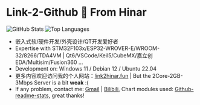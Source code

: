# Link-2-Github 👋 From Hinar
<img align="left" src="https://github-readme-stats.vercel.app/api?username=890mn&show_icons=true&theme=github_dark_dimmed&include_all_commits=true&hide_title=true&rank_icon=github" alt="GitHub Stats" />
<img src="https://github-readme-stats.vercel.app/api/top-langs/?username=890mn&theme=github_dark_dimmed&layout=compact" alt="Top Languages" />

- 嵌入式软/硬件开发/外壳设计/QT开发爱好者
- Expertise with STM32F103x/ESP32-WROVER-E/WROOM-32/8266/TDA4VM | Qt6/VSCode/Keil5/CubeMX/嘉立创EDA/Multisim/Fusion360 ...
- Development on: Windows 11 / Debian 12 / Ubuntu 22.04
- 更多内容欢迎访问我的个人网站：[link2hinar.fun](https://link2hinar.fun) | But the 2Core-2GB-3Mbps Server is a bit **weak** :( 
- If any problem, contact me: [Gmail](mailto:linkjoestar402212@gmail.com) | [Bilibili](https://space.bilibili.com/45409103), Chart modules used: [Github-readme-stats](https://github.com/anuraghazra/github-readme-stats), great thanks!
